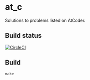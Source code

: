 # at_c

Solutions to problems listed on AtCoder.


## Build status

[![CircleCI](https://circleci.com/gh/nryotaro/at_c.svg?style=svg)](https://circleci.com/gh/nryotaro/at_c)

## Build

    make
